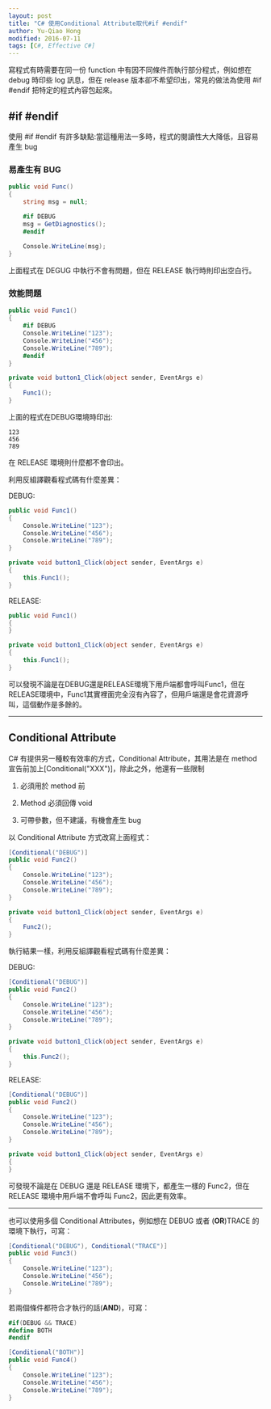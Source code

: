 ```yaml
---
layout: post
title: "C# 使用Conditional Attribute取代#if #endif"
author: Yu-Qiao Hong
modified: 2016-07-11
tags: [C#, Effective C#]
---
```


寫程式有時需要在同一份 function 中有因不同條件而執行部分程式，例如想在 debug 時印些 log 訊息，但在 release 版本卻不希望印出，常見的做法為使用 #if #endif 把特定的程式內容包起來。

## #if #endif

使用 #if #endif 有許多缺點:當這種用法一多時，程式的閱讀性大大降低，且容易產生 bug

### 易產生有 BUG 

~~~csharp
public void Func()
{
    string msg = null;

    #if DEBUG
    msg = GetDiagnostics();
    #endif
    
    Console.WriteLine(msg);
}
~~~

上面程式在 DEGUG 中執行不會有問題，但在 RELEASE 執行時則印出空白行。

### 效能問題

~~~csharp
public void Func1()
{
    #if DEBUG
    Console.WriteLine("123");
    Console.WriteLine("456");
    Console.WriteLine("789");
    #endif
}

private void button1_Click(object sender, EventArgs e)
{
    Func1();
}
~~~

上面的程式在DEBUG環境時印出:

    123
    456
    789

在 RELEASE 環境則什麼都不會印出。

利用反組譯觀看程式碼有什麼差異：

DEBUG:

~~~csharp
public void Func1()
{
    Console.WriteLine("123");
    Console.WriteLine("456");
    Console.WriteLine("789");
}

private void button1_Click(object sender, EventArgs e)
{
    this.Func1();
}
~~~

RELEASE:

~~~csharp
public void Func1()
{
}

private void button1_Click(object sender, EventArgs e)
{
    this.Func1();
}
~~~

可以發現不論是在DEBUG還是RELEASE環境下用戶端都會呼叫Func1，但在RELEASE環境中，Func1其實裡面完全沒有內容了，但用戶端還是會花資源呼叫，這個動作是多餘的。

----------

## Conditional Attribute

C# 有提供另一種較有效率的方式，Conditional Attribute，其用法是在 method 宣告前加上[Conditional("XXX")]，除此之外，他還有一些限制

1. 必須用於 method 前

2. Method 必須回傳 void

3. 可帶參數，但不建議，有機會產生 bug

以 Conditional Attribute 方式改寫上面程式：

~~~csharp
[Conditional("DEBUG")]
public void Func2()
{
    Console.WriteLine("123");
    Console.WriteLine("456");
    Console.WriteLine("789");
}

private void button1_Click(object sender, EventArgs e)
{
    Func2();
}
~~~

執行結果一樣，利用反組譯觀看程式碼有什麼差異：

DEBUG:

~~~csharp
[Conditional("DEBUG")]
public void Func2()
{
    Console.WriteLine("123");
    Console.WriteLine("456");
    Console.WriteLine("789");
}

private void button1_Click(object sender, EventArgs e)
{
    this.Func2();
}
~~~

RELEASE:

~~~csharp
[Conditional("DEBUG")]
public void Func2()
{
    Console.WriteLine("123");
    Console.WriteLine("456");
    Console.WriteLine("789");
}

private void button1_Click(object sender, EventArgs e)
{
}
~~~

可發現不論是在 DEBUG 還是 RELEASE 環境下，都產生一樣的 Func2，但在 RELEASE 環境中用戶端不會呼叫 Func2，因此更有效率。

----------

也可以使用多個 Conditional Attributes，例如想在 DEBUG 或者 (**OR**)TRACE 的環境下執行，可寫：

~~~csharp
[Conditional("DEBUG"), Conditional("TRACE")]
public void Func3()
{
    Console.WriteLine("123");
    Console.WriteLine("456");
    Console.WriteLine("789");
}
~~~

若兩個條件都符合才執行的話(**AND**)，可寫：

~~~csharp
#if(DEBUG && TRACE)
#define BOTH
#endif

[Conditional("BOTH")]
public void Func4()
{
    Console.WriteLine("123");
    Console.WriteLine("456");
    Console.WriteLine("789");
}
~~~